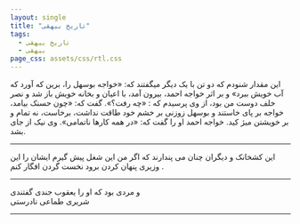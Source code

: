 ```yaml
---
layout: single
title: "تاریخ بیهقی"
tags:
  - تاریخ بیهقی
  - بیهقی
page_css: assets/css/rtl.css
---
```

این مقدار شنودم که دو تن با یک دیگر میگفتند که: «خواجه بوسهل را، برین که آورد که آب خویش ببرد» و بر اثر خواجه احمد، بیرون آمد، با اعیان و بخانه خویش باز شد و نصر خلف دوست من بود، از وی پرسیدم که : «چه رفت؟». گفت که: «چون حسنک بیامد، خواجه بر پای خاستند و
بوسهل زوزنی بر خشم خود طاقت نداشت، برخاست، نه تمام و بر خویشتن میژ کید. خواجه احمد او را گفت که: «در همه کارها ناتمامی». وی نیک از جای بشد.

---

این کشخانک و دیگران چنان می پندارند که اگر من این شغل پیش گیرم ایشان را این وزیری پنهان کردن برود نخست گردن افگار کنم .

---

و مردی بود که او را یعقوب جندی گفتندی<br>
شریری طماعی نادرستی

---
